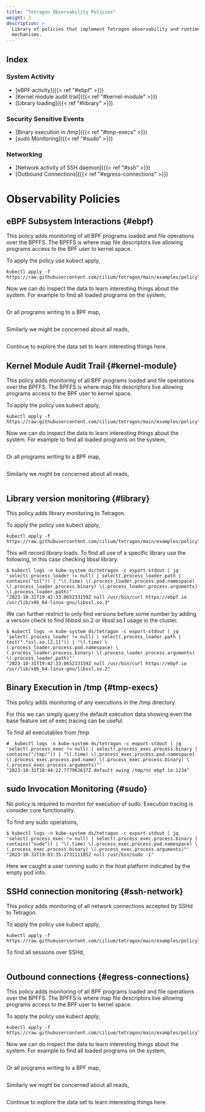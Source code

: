 ```yaml
---
title: "Tetragon Observability Policies"
weight: 3
description: >
  Library of policies that implement Tetragon observability and runtime enforcement.
  mechanisms.
---
```



## Index

### System Activity

- [eBPF activity]({{< ref "#ebpf" >}})
- [Kernel module audit trail]({{< ref "#kernel-module" >}})
- [Library loading]({{< ref "#library" >}})

### Security Sensitive Events

- [Binary execution in /tmp]({{< ref "#tmp-execs" >}})
- [sudo Monitoring]({{< ref "#sudo" >}})

### Networking

- [Network activity of SSH daemon]({{< ref "#ssh" >}})
- [Outbound Connections]({{< ref "#egress-connections" >}})


# Observability Policies

## eBPF Subsystem Interactions {#ebpf}

This policy adds monitoring of all BPF programs loaded and file operations over the
BPFFS. The BPFFS is where map file descriptors live allowing programs access to the
BPF user to kernel space.

To apply the policy use kubect apply,

```shell-session
kubectl apply -f https://raw.githubusercontent.com/cilium/tetragon/main/examples/policylibrary/bpf.yaml
```

Now we can do inspect the data to learn interesting things about the system. For example
to find all loaded programs on the system,

```shell-session

```

Or all programs writing to a BPF map,

```shell-session
```

Similarly we might be concerned about all reads,

```shell-session
```

Continue to explore the data set to learn interesting things here.

## Kernel Module Audit Trail {#kernel-module}

This policy adds monitoring of all BPF programs loaded and file operations over the
BPFFS. The BPFFS is where map file descriptors live allowing programs access to the
BPF user to kernel space.

To apply the policy use kubect apply,

```shell-session
kubectl apply -f https://raw.githubusercontent.com/cilium/tetragon/main/examples/policylibrary/bpf.yaml
```

Now we can do inspect the data to learn interesting things about the system. For example
to find all loaded programs on the system,

```shell-session

```

Or all programs writing to a BPF map,

```shell-session
```

Similarly we might be concerned about all reads,

```shell-session
```


## Library version monitoring {#library}

This policy adds library monitoring to Tetragon.

To apply the policy use kubect apply,

```shell-session
kubectl apply -f https://raw.githubusercontent.com/cilium/tetragon/main/examples/policylibrary/library.yaml
```

This will record library loads. To find all use of a specific library use
the following, in this case checking libssl library.

```shell-session
$ kubectl logs -n kube-system ds/tetragon -c export-stdout | jq 'select(.process_loader != null) | select(.process_loader.path | contains("ssl")) | "\(.time) \(.process_loader.process.pod.namespace) \(.process_loader.process.binary) \(.process_loader.process.arguments) \(.process_loader.path)"
"2023-10-31T19:42:33.065233159Z null /usr/bin/curl https://ebpf.io /usr/lib/x86_64-linux-gnu/libssl.so.3"
```

We can further restrict to only find versions before some number by adding
a versoin check to find libbssl.so.2 or libssl.so.1 usage in the cluster.

```shell-session
$ kubectl logs -n kube-system ds/tetragon -c export-stdout | jq 'select(.process_loader != null) | select(.process_loader.path | test(".*ssl.so.[2,1]")) | "\(.time) \(.process_loader.process.pod.namespace) \(.process_loader.process.binary) \(.process_loader.process.arguments) \(.process_loader.path)"'
"2023-10-31T19:42:33.065233159Z null /usr/bin/curl https://ebpf.io /usr/lib/x86_64-linux-gnu/libssl.so.2"
```

## Binary Execution in /tmp {#tmp-execs}

This policy adds monitoring of any executions in the /tmp directory.

For this we can simply query the default execution data showing even
the base feature set of exec tracing can be useful.

To find all executables from /tmp

```shell-session
#  kubectl logs -n kube-system ds/tetragon -c export-stdout | jq 'select(.process_exec != null) | select(.process_exec.process.binary | contains("/tmp/")) | "\(.time) \(.process_exec.process.pod.namespace) \(.process_exec.process.pod.name) \(.process_exec.process.binary) \(.process_exec.process.arguments)"'
"2023-10-31T18:44:22.777962637Z default xwing /tmp/nc ebpf.io 1234"
```

## sudo Invocation Monitoring {#sudo}

No policy is required to monitor for execution of sudo. Execution tracing is
consider core functionality.

To find any sudo operatoins,

```shell-session
$ kubectl logs -n kube-system ds/tetragon -c export-stdout | jq 'select(.process_exec != null) | select(.process_exec.process.binary | contains("sudo")) | "\(.time) \(.process_exec.process.pod.namespace) \(.process_exec.process.binary) \(.process_exec.process.arguments)"'
"2023-10-31T19:03:35.273111185Z null /usr/bin/sudo -i"
```

Here we caught a user running sudo in the host platform indicated by the empty pod info.


## SSHd connection monitoring {#ssh-network}

This policy adds monitoring of all network connections accepted by SSHd to Tetragon.

To apply the policy use kubect apply,

```shell-session
kubectl apply -f https://raw.githubusercontent.com/cilium/tetragon/main/examples/policylibrary/acceptsshd.yaml
```

To find all sessions over SSHd,

```shell-session

```

## Outbound connections {#egress-connections}

This policy adds monitoring of all BPF programs loaded and file operations over the
BPFFS. The BPFFS is where map file descriptors live allowing programs access to the
BPF user to kernel space.

To apply the policy use kubect apply,

```shell-session
kubectl apply -f https://raw.githubusercontent.com/cilium/tetragon/main/examples/policylibrary/bpf.yaml
```

Now we can do inspect the data to learn interesting things about the system. For example
to find all loaded programs on the system,

```shell-session

```

Or all programs writing to a BPF map,

```shell-session
```

Similarly we might be concerned about all reads,

```shell-session
```

Continue to explore the data set to learn interesting things here.
